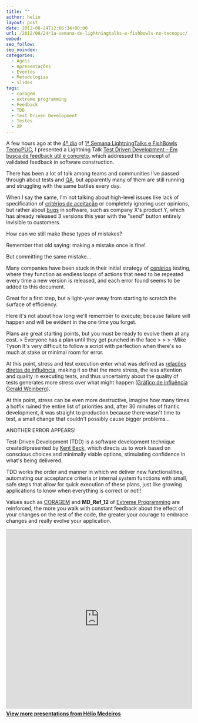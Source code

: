 ```yaml
---
title: ""
author: helio
layout: post
date: 2012-08-24T12:06:34+00:00
url: /2012/08/24/1a-semana-de-lightningtalks-e-fishbowls-no-tecnopuc/
embed: 
seo_follow: 
seo_noindex: 
categories:
  - Ageis
  - Apresentações
  - Eventos
  - Metodologias
  - Slides
tags:
  - coragem
  - extreme programming
  - Feedback
  - TDD
  - Test Driven Development
  - Testes
  - XP
---
```


A few hours ago at the [4º dia][1] of [1ª Semana LightningTalks e FishBowls TecnoPUC][2], I presented a Lightning Talk [ Test Driven Development &#8211; Em busca de feedback útil e concreto][3], which addressed the concept of validated feedback in software construction.

There has been a lot of talk among teams and communities I've passed through about tests and [QA][4], but apparently many of them are still running and struggling with the same battles every day.

When I say the same, I'm not talking about high-level issues like lack of specification of [critérios de aceitação][5] or completely ignoring user opinions, but rather about [bugs][6] in software, such as company X's product Y, which has already released 3 versions this year with the "send" button entirely invisible to customers.

How can we still make these types of mistakes?

Remember that old saying: making a mistake once is fine!

But committing the same mistake...

Many companies have been stuck in their initial strategy of [cenários][7] testing, where they function as endless loops of actions that need to be repeated every time a new version is released, and each error found seems to be added to this document.

Great for a first step, but a light-year away from starting to scratch the surface of efficiency.

Here it's not about how long we'll remember to execute; because failure will happen and will be evident in the one time you forget.

Plans are great starting points, but you must be ready to evolve them at any cost. > Everyone has a plan until they get punched in the face > > > -Mike Tyson It's very difficult to follow a script with perfection when there's so much at stake or minimal room for error.

At this point, stress and test execution enter what was defined as [relações diretas de influência][9], making it so that the more stress, the less attention and quality in executing tests, and thus uncertainty about the quality of tests generates more stress over what might happen ([Gráfico de influência Gerald Weinberg][10]).

At this point, stress can be even more destructive, imagine how many times a hotfix ruined the entire list of priorities and, after 30 minutes of frantic development, it was straight to production because there wasn't time to test, a small change that couldn't possibly cause bigger problems...

ANOTHER ERROR APPEARS!

Test-Driven Development (TDD) is a software development technique created/presented by [Kent Beck][11], which directs us to work based on conscious choices and minimally viable options, stimulating confidence in what's being delivered.

TDD works the order and manner in which we deliver new functionalities, automating our acceptance criteria or internal system functions with small, safe steps that allow for quick execution of these plans, just like growing applications to know when everything is correct or not!!

Values such as [CORAGEM][12] and __MD_Ref_12__ of [Extreme Programming][14] are reinforced, the more you walk with constant feedback about the effect of your changes on the rest of the code, the greater your courage to embrace changes and really evolve your application. 
<p style="text-align: center">
 <div style="margin-bottom: 20px;">
<iframe src="https://www.slideshare.net/slideshow/embed_code/key/ePHVpNd1rPPUEh" width="597" height="486" frameborder="0" marginwidth="0" marginheight="0" scrolling="no" style="border:1px solid #CCC; border-width:1px; margin-bottom:5px; max-width: 100%;" allowfullscreen></iframe>
</iframe>
<div style="margin-bottom:5px">
    <strong><a href="//www.slideshare.net/heliomedeiros" target="_blank">View more presentations from Hélio Medeiros</a></strong>
</div>
</div> 
</p>

[2]: http://jorgekotickaudy.wordpress.com/2012/08/14/1a-semana-de-lightningtalks-e-fishbowls-no-tecnopuc/ "1ª Semana de Lightining talks e Fishbowls no Tecnopuc"

[3]: /apresentacoes/ "Apresentações"

[1]: http://jorgekotickaudy.wordpress.com/2012/08/23/2308-4o-dia-semana/ "4º dia"

[5]: http://blog.scrumhalf.com.br/2011/10/criterios-de-aceitacao-das-user-stories/ "Critérios de Aceitação"

[12]: http://improveit.com.br/xp/valores/coragem "Valores XP - Coragem"

[6]: http://pt.wikipedia.org/wiki/Bug "Bug"

[14]: http://pt.wikipedia.org/wiki/Programa%C3%A7%C3%A3o_extrema "Programação Extrema"

[4]: http://pt.wikipedia.org/wiki/Garantia_da_qualidade "Quality Assurance"

[9]: http://my.safaribooksonline.com/book/software-engineering-and-development/software-testing/0321146530/patterns-for-test-driven-development/app01 "Influence diagram"

[10]: http://my.safaribooksonline.com/book/software-engineering-and-development/software-testing/0321146530/patterns-for-test-driven-development/app01 "Gerald Weinberg - Influence Graph"

[7]: http://pt.wikipedia.org/wiki/Cen%C3%A1rio_(software) "Cenários de Teste"

[11]: http://en.wikipedia.org/wiki/Kent_Beck "Kent Beck"
